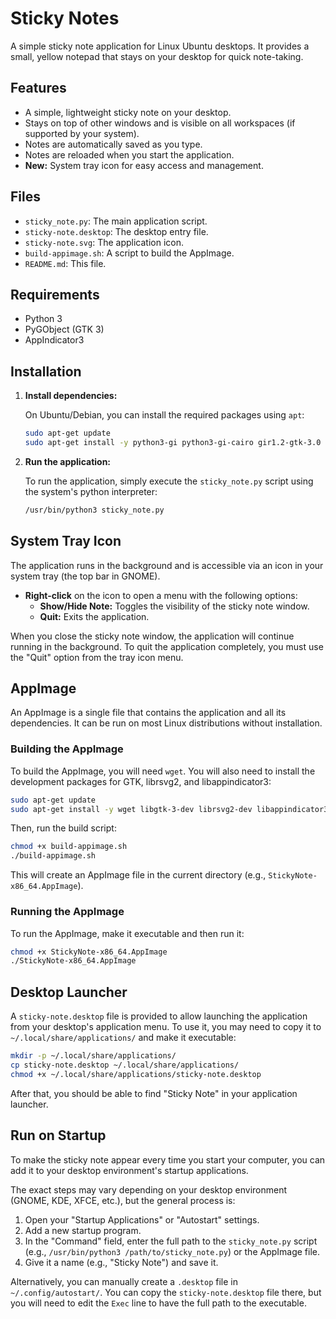 # Sticky Notes

A simple sticky note application for Linux Ubuntu desktops. It provides a small, yellow notepad that stays on your desktop for quick note-taking.

## Features

- A simple, lightweight sticky note on your desktop.
- Stays on top of other windows and is visible on all workspaces (if supported by your system).
- Notes are automatically saved as you type.
- Notes are reloaded when you start the application.
- **New:** System tray icon for easy access and management.

## Files

- `sticky_note.py`: The main application script.
- `sticky-note.desktop`: The desktop entry file.
- `sticky-note.svg`: The application icon.
- `build-appimage.sh`: A script to build the AppImage.
- `README.md`: This file.

## Requirements

- Python 3
- PyGObject (GTK 3)
- AppIndicator3

## Installation

1.  **Install dependencies:**

    On Ubuntu/Debian, you can install the required packages using `apt`:

    ```bash
    sudo apt-get update
    sudo apt-get install -y python3-gi python3-gi-cairo gir1.2-gtk-3.0 gir1.2-appindicator3-0.1
    ```

2.  **Run the application:**

    To run the application, simply execute the `sticky_note.py` script using the system's python interpreter:

    ```bash
    /usr/bin/python3 sticky_note.py
    ```

## System Tray Icon

The application runs in the background and is accessible via an icon in your system tray (the top bar in GNOME).

-   **Right-click** on the icon to open a menu with the following options:
    -   **Show/Hide Note:** Toggles the visibility of the sticky note window.
    -   **Quit:** Exits the application.

When you close the sticky note window, the application will continue running in the background. To quit the application completely, you must use the "Quit" option from the tray icon menu.

## AppImage

An AppImage is a single file that contains the application and all its dependencies. It can be run on most Linux distributions without installation.

### Building the AppImage

To build the AppImage, you will need `wget`. You will also need to install the development packages for GTK, librsvg2, and libappindicator3:

```bash
sudo apt-get update
sudo apt-get install -y wget libgtk-3-dev librsvg2-dev libappindicator3-dev
```

Then, run the build script:

```bash
chmod +x build-appimage.sh
./build-appimage.sh
```

This will create an AppImage file in the current directory (e.g., `StickyNote-x86_64.AppImage`).

### Running the AppImage

To run the AppImage, make it executable and then run it:

```bash
chmod +x StickyNote-x86_64.AppImage
./StickyNote-x86_64.AppImage
```

## Desktop Launcher

A `sticky-note.desktop` file is provided to allow launching the application from your desktop's application menu. To use it, you may need to copy it to `~/.local/share/applications/` and make it executable:

```bash
mkdir -p ~/.local/share/applications/
cp sticky-note.desktop ~/.local/share/applications/
chmod +x ~/.local/share/applications/sticky-note.desktop
```

After that, you should be able to find "Sticky Note" in your application launcher.

## Run on Startup

To make the sticky note appear every time you start your computer, you can add it to your desktop environment's startup applications.

The exact steps may vary depending on your desktop environment (GNOME, KDE, XFCE, etc.), but the general process is:

1.  Open your "Startup Applications" or "Autostart" settings.
2.  Add a new startup program.
3.  In the "Command" field, enter the full path to the `sticky_note.py` script (e.g., `/usr/bin/python3 /path/to/sticky_note.py`) or the AppImage file.
4.  Give it a name (e.g., "Sticky Note") and save it.

Alternatively, you can manually create a `.desktop` file in `~/.config/autostart/`. You can copy the `sticky-note.desktop` file there, but you will need to edit the `Exec` line to have the full path to the executable.
